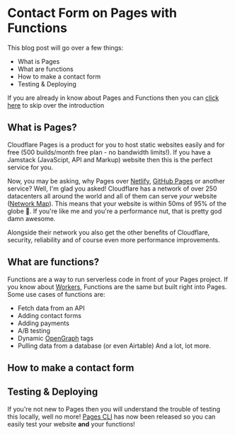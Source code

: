 # Contact Form on Pages with Functions

This blog post will go over a few things:
* What is Pages
* What are functions
* How to make a contact form
* Testing & Deploying

If you are already in know about Pages and Functions then you can [click here](#How-to-make-a-contact-form) to skip over the introduction

## What is Pages?
Cloudflare Pages is a product for you to host static websites easily and for free (500 builds/month free plan - no bandwidth limits!). If you have a Jamstack (JavaScipt, API and Markup) website then this is the perfect service for you.

Now, you may be asking, why Pages over [Netlify](https://www.netlify.com/), [GitHub Pages](https://pages.github.com/) or another service? Well, I'm glad you asked! Cloudflare has a network of over 250 datacenters all around the world and all of them can serve _your_ website ([Network Map]()). This means that your website is within 50ms of 95% of the globe 🤯. If you're like me and you're a performance nut, that is pretty god damn awesome.

Alongside their network you also get the other benefits of Cloudflare, security, reliability and of course even more performance improvements.

## What are functions?
Functions are a way to run serverless code in front of your Pages project. If you know about [Workers](https://workers.dev), Functions are the same but built right into Pages. Some use cases of functions are:
* Fetch data from an API
* Adding contact forms
* Adding payments
* A/B testing
* Dynamic [OpenGraph](https://ogp.me/) tags
* Pulling data from a database (or even Airtable)
And a lot, lot more.

## How to make a contact form


## Testing & Deploying
If you're not new to Pages then you will understand the trouble of testing this locally, well no more! [Pages CLI]() has now been released so you can easily test your website **and** your functions!

